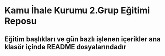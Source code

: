 # Kamu İhale Kurumu 2.Grup Eğitimi Reposu

## Eğitim başlıkları ve gün bazlı işlenen içerikler ana klasör içinde README dosyalarındadır